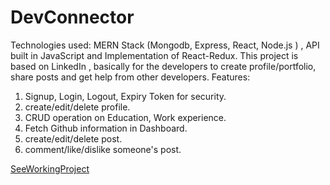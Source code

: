 # DevConnector
Technologies used: MERN Stack  (Mongodb, Express, React, Node.js ) , API built in JavaScript and Implementation of React-Redux.
This project is based on LinkedIn , basically for the developers to create profile/portfolio, share posts and get help from other developers.
Features:
1. Signup, Login, Logout, Expiry Token for security.
2. create/edit/delete profile.
3. CRUD operation on Education, Work experience.
4. Fetch Github information in Dashboard.
5. create/edit/delete post.
6. comment/like/dislike someone's post.

[SeeWorkingProject](https://young-citadel-41820.herokuapp.com/)
